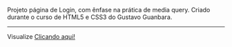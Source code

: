Projeto página de Login, com ênfase na prática de media query. Criado durante o curso de HTML5 e CSS3 do Gustavo Guanbara.

<hr>

<p>Visualize <a href="https://wallissondev.github.io/projeto-login/" rel="external" target="_next">Clicando aqui!</a>
